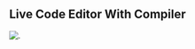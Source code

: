 ## Live Code Editor With Compiler
![.](https://raw.github.com/rawbeen72/live-code-editor/tree/main/screeenshots/live1.png?raw=true "HomePage")
